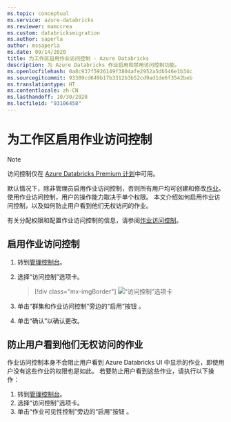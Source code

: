 ```yaml
---
ms.topic: conceptual
ms.service: azure-databricks
ms.reviewer: mamccrea
ms.custom: databricksmigration
ms.author: saperla
author: mssaperla
ms.date: 09/14/2020
title: 为工作区启用作业访问控制 - Azure Databricks
description: 为 Azure Databricks 作业启用和禁用访问控制功能。
ms.openlocfilehash: 0a8c937f5926149f3804afe2952a5db546e1b34c
ms.sourcegitcommit: 93309cd649b17b3312b3b52cd9ad1de6f3542beb
ms.translationtype: HT
ms.contentlocale: zh-CN
ms.lasthandoff: 10/30/2020
ms.locfileid: "93106458"
---
```

# <a name="enable-jobs-access-control-for-your-workspace"></a>为工作区启用作业访问控制

> [!NOTE]
>
> 访问控制仅在 [Azure Databricks Premium 计划](https://databricks.com/product/azure-pricing)中可用。

默认情况下，除非管理员启用作业访问控制，否则所有用户均可创建和修改[作业](../../jobs.md)。 使用作业访问控制，用户的操作能力取决于单个权限。 本文介绍如何启用作业访问控制，以及如何防止用户看到他们无权访问的作业。

有关分配权限和配置作业访问控制的信息，请参阅[作业访问控制](../../security/access-control/jobs-acl.md)。

## <a name="enable-jobs-access-control"></a>启用作业访问控制

1. 转到[管理控制台](../admin-console.md)。
2. 选择“访问控制”选项卡。

   > [!div class="mx-imgBorder"]
   > ![“访问控制”选项卡](../../_static/images/admin-settings/access-control-tab-azure.png)

3. 单击“群集和作业访问控制”旁边的“启用”按钮 。
4. 单击“确认”以确认更改。

## <a name="prevent-users-from-seeing-jobs-they-do-not-have-access-to"></a><a id="jobs-visibility"> </a><a id="prevent-users-from-seeing-jobs-they-do-not-have-access-to"> </a>防止用户看到他们无权访问的作业

作业访问控制本身不会阻止用户看到 Azure Databricks UI 中显示的作业，即使用户没有这些作业的权限也是如此。 若要防止用户看到这些作业，请执行以下操作：

1. 转到[管理控制台](../admin-console.md)。
2. 选择“访问控制”选项卡。
3. 单击“作业可见性控制”旁边的“启用”按钮 。